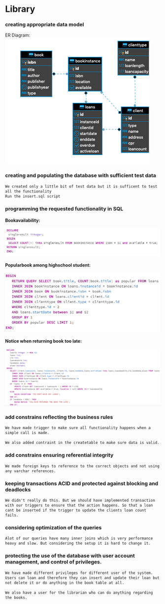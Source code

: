 # Library

### creating appropriate data model  

ER Diagram:  
![ER](./images/ER.png)  

### creating and populating the database with sufficient test data  
    We created only a little bit of test data but it is sufficent to test all the functionality  
    Run the insert.sql script  
### programming the requested functionality in SQL    
#### Bookavailability:  
![bookavailability](/images/bookavailability.PNG)  

#### Popularbook among highschool student:  
![popularbook](/images/popularbook.PNG)  

#### Notice when returning book too late:  

![returnbook](/images/bookreturn.PNG)  

### add constrains reflecting the business rules

    We have made trigger to make sure all functionality happens when a simple call is made.

    We also added contraint in the createtable to make sure data is valid.

### add constrains ensuring referential integrity
    We made foreign keys to reference to the correct objects and not using any varchar references.
### keeping transactions ACID and protected against blocking and deadlocks
    We didn't really do this. But we should have implemented transaction with our triggers to ensure that the action happens. So that a loan cant be inserted if the trigger to update the clients loan count fails.
### considering optimization of the queries
    Alot of our queries have many inner joins which is very performance heavy and slow. But considering the setup it is hard to change it.
###  protecting the use of the database with user account management, and control of privileges.
    We have made different privileges for different user of the system.   
    Users can loan and therefore they can insert and update their loan but not delete it or do anything in the book table at all.

    We also have a user for the librarian who can do anything regarding the books.